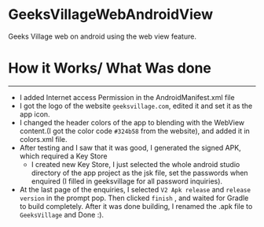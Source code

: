 # GeeksVillageWebAndroidView
Geeks Village web on android using the web view feature.

# How it Works/ What Was done

<hr>

* I added Internet access Permission in the AndroidManifest.xml file
* I got the logo of the website `geeksvillage.com`, edited it and set it as the app icon.
* I changed the header colors of the app to blending with the WebView content.(I got the color code `#324b58` from the website), and added it in colors.xml file.
* After testing and I saw that it was good, I generated the signed APK, which required a Key Store
   * I created new Key Store, I just selected the whole android studio directory of the app project as the jsk file,
     set the passwords when enquired (I filled in geeksvillage for all password inquiries).
* At the last page of the enquiries,
  I selected `V2 Apk release` and `release version` in the prompt pop.
  Then clicked `finish` , and waited for Gradle to build completely.
  After it was done building, I renamed the .apk file to `GeeksVillage` and Done :).

